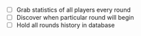 - [ ] Grab statistics of all players every round
- [ ] Discover when particular round will begin
- [ ] Hold all rounds history in database
